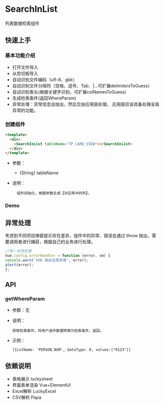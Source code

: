# SearchInList
列表数据检索组件

## 快速上手

###  基本功能介绍

* 打开文件导入
* 从剪切板导入
* 自动识别文件编码（uft-8、gbk）
* 自动识别文件分隔符（空格、逗号、Tab、|...可扩展delimitersToGuess）
* 自动识别表头(根据关键字识别，可扩展colNamesToGuess)
* 生成检索条件(返回WhereParam)
* 异常处理：异常信息会抛出，然后交由应用层处理。
应用层应该具备处理全局异常的功能。


### 创建组件

```html
<template>
  <div>
    <SearchInList tableName="TP_CARD_VIEW"></SearchInList>
  </div>
</template>
```
* 参数：
  * {String} tableName
    

* 说明：

        组件初始化，根据参数生成【对应库中的列】。



### Demo

<SearchInListDemo/>

##  异常处理
考虑到不同项目弹窗提示存在差异，组件中的异常、错误会通过 throw 抛出，需要调用者进行捕获，根据自己的业务进行处理。
```javascript
//统一异常处理
Vue.config.errorHandler = function (error, vm) {
console.warn('VUE 抛出全局异常', error);
alert(error);
};
```

## API

### getWhereParam
* 参数：无
* 说明：
 
      获取检索条件。将用户选中数据转换为检索条件，返回。
* 示例：
  
      [{colName: 'PERSON_NUM', dataType: 0, values:["R123"]]

## 依赖说明

* 表格展示 luckysheet
* 界面表单渲染 Vue+ElementUI
* Excel解析 LuckyExcel
* CSV解析 Papa

